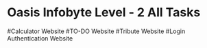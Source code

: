 # Oasis Infobyte Level - 2 All Tasks
#Calculator Website
#TO-DO Website
#Tribute Website
#Login Authentication Website
